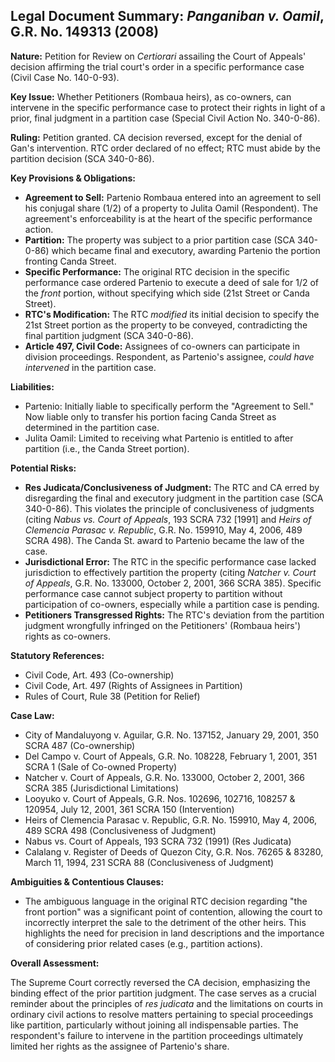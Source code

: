 ## Legal Document Summary: *Panganiban v. Oamil*, G.R. No. 149313 (2008)

**Nature:** Petition for Review on *Certiorari* assailing the Court of Appeals' decision affirming the trial court's order in a specific performance case (Civil Case No. 140-0-93).

**Key Issue:** Whether Petitioners (Rombaua heirs), as co-owners, can intervene in the specific performance case to protect their rights in light of a prior, final judgment in a partition case (Special Civil Action No. 340-0-86).

**Ruling:** Petition granted. CA decision reversed, except for the denial of Gan's intervention.  RTC order declared of no effect; RTC must abide by the partition decision (SCA 340-0-86).

**Key Provisions & Obligations:**

*   **Agreement to Sell:** Partenio Rombaua entered into an agreement to sell his conjugal share (1/2) of a property to Julita Oamil (Respondent).  The agreement's enforceability is at the heart of the specific performance action.
*   **Partition:** The property was subject to a prior partition case (SCA 340-0-86) which became final and executory, awarding Partenio the portion fronting Canda Street.
*   **Specific Performance:** The original RTC decision in the specific performance case ordered Partenio to execute a deed of sale for 1/2 of the *front* portion, without specifying which side (21st Street or Canda Street).
*   **RTC's Modification:** The RTC *modified* its initial decision to specify the 21st Street portion as the property to be conveyed, contradicting the final partition judgment (SCA 340-0-86).
*   **Article 497, Civil Code:**  Assignees of co-owners can participate in division proceedings.  Respondent, as Partenio's assignee, *could have intervened* in the partition case.

**Liabilities:**

*   Partenio: Initially liable to specifically perform the "Agreement to Sell." Now liable only to transfer his portion facing Canda Street as determined in the partition case.
*   Julita Oamil: Limited to receiving what Partenio is entitled to after partition (i.e., the Canda Street portion).

**Potential Risks:**

*   **Res Judicata/Conclusiveness of Judgment:** The RTC and CA erred by disregarding the final and executory judgment in the partition case (SCA 340-0-86). This violates the principle of conclusiveness of judgments (citing *Nabus vs. Court of Appeals*, 193 SCRA 732 [1991] and *Heirs of Clemencia Parasac v. Republic*, G.R. No. 159910, May 4, 2006, 489 SCRA 498).  The Canda St. award to Partenio became the law of the case.
*   **Jurisdictional Error:** The RTC in the specific performance case lacked jurisdiction to effectively partition the property (citing *Natcher v. Court of Appeals*, G.R. No. 133000, October 2, 2001, 366 SCRA 385). Specific performance case cannot subject property to partition without participation of co-owners, especially while a partition case is pending.
*   **Petitioners Transgressed Rights:** The RTC's deviation from the partition judgment wrongfully infringed on the Petitioners' (Rombaua heirs') rights as co-owners.

**Statutory References:**

*   Civil Code, Art. 493 (Co-ownership)
*   Civil Code, Art. 497 (Rights of Assignees in Partition)
*   Rules of Court, Rule 38 (Petition for Relief)

**Case Law:**

*   City of Mandaluyong v. Aguilar, G.R. No. 137152, January 29, 2001, 350 SCRA 487 (Co-ownership)
*   Del Campo v. Court of Appeals, G.R. No. 108228, February 1, 2001, 351 SCRA 1 (Sale of Co-owned Property)
*   Natcher v. Court of Appeals, G.R. No. 133000, October 2, 2001, 366 SCRA 385 (Jurisdictional Limitations)
*   Looyuko v. Court of Appeals, G.R. Nos. 102696, 102716, 108257 & 120954, July 12, 2001, 361 SCRA 150 (Intervention)
*   Heirs of Clemencia Parasac v. Republic, G.R. No. 159910, May 4, 2006, 489 SCRA 498 (Conclusiveness of Judgment)
*   Nabus vs. Court of Appeals, 193 SCRA 732 (1991) (Res Judicata)
*   Calalang v. Register of Deeds of Quezon City, G.R. Nos. 76265 & 83280, March 11, 1994, 231 SCRA 88 (Conclusiveness of Judgment)

**Ambiguities & Contentious Clauses:**

*   The ambiguous language in the original RTC decision regarding "the front portion" was a significant point of contention, allowing the court to incorrectly interpret the sale to the detriment of the other heirs.  This highlights the need for precision in land descriptions and the importance of considering prior related cases (e.g., partition actions).

**Overall Assessment:**

The Supreme Court correctly reversed the CA decision, emphasizing the binding effect of the prior partition judgment. The case serves as a crucial reminder about the principles of *res judicata* and the limitations on courts in ordinary civil actions to resolve matters pertaining to special proceedings like partition, particularly without joining all indispensable parties. The respondent's failure to intervene in the partition proceedings ultimately limited her rights as the assignee of Partenio's share.
